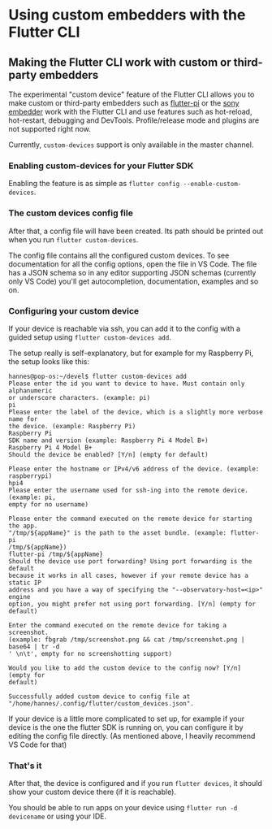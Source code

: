 # Using custom embedders with the Flutter CLI

## Making the Flutter CLI work with custom or third-party embedders

The experimental "custom device" feature of the Flutter CLI allows you to make custom or third-party embedders such as [flutter-pi](https://github.com/ardera/flutter-pi) or the [sony embedder](https://github.com/sony/flutter-embedded-linux) work with the Flutter CLI and use features such as hot-reload, hot-restart, debugging and DevTools. Profile/release mode and plugins are not supported right now.

Currently, `custom-devices` support is only available in the master channel.

### Enabling custom-devices for your Flutter SDK

Enabling the feature is as simple as `flutter config --enable-custom-devices`.

### The custom devices config file

After that, a config file will have been created. Its path should be printed out when you run `flutter custom-devices`.

The config file contains all the configured custom devices. To see documentation for all the config options, open the file in VS Code. The file has a JSON schema so in any editor supporting JSON schemas (currently only VS Code) you'll get autocompletion, documentation, examples and so on.

### Configuring your custom device

If your device is reachable via ssh, you can add it to the config with a guided setup using `flutter custom-devices add`.

The setup really is self-explanatory, but for example for my Raspberry Pi, the setup looks like this:
```
hannes@pop-os:~/devel$ flutter custom-devices add
Please enter the id you want to device to have. Must contain only alphanumeric
or underscore characters. (example: pi)
pi
Please enter the label of the device, which is a slightly more verbose name for
the device. (example: Raspberry Pi)
Raspberry Pi
SDK name and version (example: Raspberry Pi 4 Model B+)
Raspberry Pi 4 Model B+
Should the device be enabled? [Y/n] (empty for default)

Please enter the hostname or IPv4/v6 address of the device. (example:
raspberrypi)
hpi4
Please enter the username used for ssh-ing into the remote device. (example: pi,
empty for no username)

Please enter the command executed on the remote device for starting the app.
"/tmp/${appName}" is the path to the asset bundle. (example: flutter-pi
/tmp/${appName})
flutter-pi /tmp/${appName}
Should the device use port forwarding? Using port forwarding is the default
because it works in all cases, however if your remote device has a static IP
address and you have a way of specifying the "--observatory-host=<ip>" engine
option, you might prefer not using port forwarding. [Y/n] (empty for default)

Enter the command executed on the remote device for taking a screenshot.
(example: fbgrab /tmp/screenshot.png && cat /tmp/screenshot.png | base64 | tr -d
' \n\t', empty for no screenshotting support)

Would you like to add the custom device to the config now? [Y/n] (empty for
default)

Successfully added custom device to config file at
"/home/hannes/.config/flutter/custom_devices.json".
```

If your device is a little more complicated to set up, for example if your device is the one the flutter SDK is running on, you can configure it by editing the config file directly. (As mentioned above, I heavily recommend VS Code for that)

### That's it

After that, the device is configured and if you run `flutter devices`, it should show your custom device there (if it is reachable).

You should be able to run apps on your device using `flutter run -d devicename` or using your IDE.
